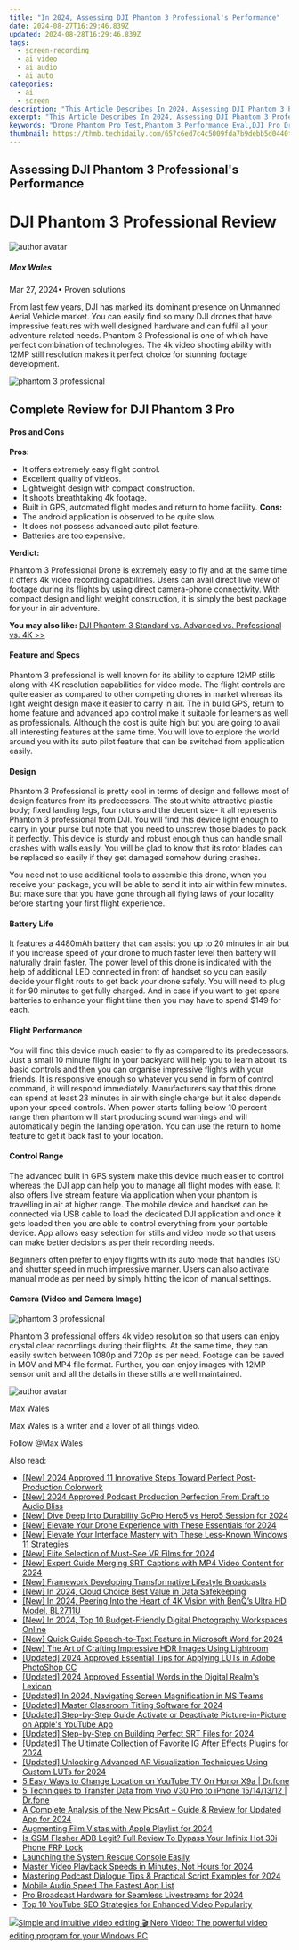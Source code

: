 ```yaml
---
title: "In 2024, Assessing DJI Phantom 3 Professional's Performance"
date: 2024-08-27T16:29:46.839Z
updated: 2024-08-28T16:29:46.839Z
tags: 
  - screen-recording
  - ai video
  - ai audio
  - ai auto
categories: 
  - ai
  - screen
description: "This Article Describes In 2024, Assessing DJI Phantom 3 Professional's Performance"
excerpt: "This Article Describes In 2024, Assessing DJI Phantom 3 Professional's Performance"
keywords: "Drone Phantom Pro Test,Phantom 3 Performance Eval,DJI Pro Drones Assessment,Phantom 3 Aerospace Review,Professional DJI Drone Check,Phantom 3 Tech Analysis,DJI Phantom Quality Gauge"
thumbnail: https://thmb.techidaily.com/657c6ed7c4c5009fda7b9debb5d0440f9ba124b99f1e715f38abd38365f6151e.png
---
```


## Assessing DJI Phantom 3 Professional's Performance

# DJI Phantom 3 Professional Review

![author avatar](https://images.wondershare.com/filmora/article-images/max-wales-author.jpg)

##### Max Wales

 Mar 27, 2024• Proven solutions

 From last few years, DJI has marked its dominant presence on Unmanned Aerial Vehicle market. You can easily find so many DJI drones that have impressive features with well designed hardware and can fulfil all your adventure related needs. Phantom 3 Professional is one of which have perfect combination of technologies. The 4k video shooting ability with 12MP still resolution makes it perfect choice for stunning footage development.

![phantom 3 professional](https://images.wondershare.com/filmora/article-images/dji-phantom-3-professional.jpg)

## Complete Review for DJI Phantom 3 Pro

#### Pros and Cons

**Pros:**

* It offers extremely easy flight control.
* Excellent quality of videos.
* Lightweight design with compact construction.
* It shoots breathtaking 4k footage.
* Built in GPS, automated flight modes and return to home facility.
**Cons:**
* The android application is observed to be quite slow.
* It does not possess advanced auto pilot feature.
* Batteries are too expensive.

 **Verdict:**

 Phantom 3 Professional Drone is extremely easy to fly and at the same time it offers 4k video recording capabilities. Users can avail direct live view of footage during its flights by using direct camera-phone connectivity. With compact design and light weight construction, it is simply the best package for your in air adventure.

**You may also like:** [DJI Phantom 3 Standard vs. Advanced vs. Professional vs. 4K >>](https://tools.techidaily.com/wondershare/filmora/download/)

#### Feature and Specs

 Phantom 3 professional is well known for its ability to capture 12MP stills along with 4K resolution capabilities for video mode. The flight controls are quite easier as compared to other competing drones in market whereas its light weight design make it easier to carry in air. The in build GPS, return to home feature and advanced app control make it suitable for learners as well as professionals. Although the cost is quite high but you are going to avail all interesting features at the same time. You will love to explore the world around you with its auto pilot feature that can be switched from application easily.

#### Design

 Phantom 3 Professional is pretty cool in terms of design and follows most of design features from its predecessors. The stout white attractive plastic body; fixed landing legs, four rotors and the decent size- it all represents Phantom 3 professional from DJI. You will find this device light enough to carry in your purse but note that you need to unscrew those blades to pack it perfectly. This device is sturdy and robust enough thus can handle small crashes with walls easily. You will be glad to know that its rotor blades can be replaced so easily if they get damaged somehow during crashes.

 You need not to use additional tools to assemble this drone, when you receive your package, you will be able to send it into air within few minutes. But make sure that you have gone through all flying laws of your locality before starting your first flight experience.

#### Battery Life

 It features a 4480mAh battery that can assist you up to 20 minutes in air but if you increase speed of your drone to much faster level then battery will naturally drain faster. The power level of this drone is indicated with the help of additional LED connected in front of handset so you can easily decide your flight routs to get back your drone safely. You will need to plug it for 90 minutes to get fully charged. And in case if you want to get spare batteries to enhance your flight time then you may have to spend $149 for each.

#### Flight Performance

 You will find this device much easier to fly as compared to its predecessors. Just a small 10 minute flight in your backyard will help you to learn about its basic controls and then you can organise impressive flights with your friends. It is responsive enough so whatever you send in form of control command, it will respond immediately. Manufacturers say that this drone can spend at least 23 minutes in air with single charge but it also depends upon your speed controls. When power starts falling below 10 percent range then phantom will start producing sound warnings and will automatically begin the landing operation. You can use the return to home feature to get it back fast to your location.

#### Control Range

 The advanced built in GPS system make this device much easier to control whereas the DJI app can help you to manage all flight modes with ease. It also offers live stream feature via application when your phantom is travelling in air at higher range. The mobile device and handset can be connected via USB cable to load the dedicated DJI application and once it gets loaded then you are able to control everything from your portable device. App allows easy selection for stills and video mode so that users can make better decisions as per their recording needs.

 Beginners often prefer to enjoy flights with its auto mode that handles ISO and shutter speed in much impressive manner. Users can also activate manual mode as per need by simply hitting the icon of manual settings.

#### Camera (Video and Camera Image)

![phantom 3 professional](https://images.wondershare.com/filmora/article-images/phantom-3-pro-camera.png)

 Phantom 3 professional offers 4k video resolution so that users can enjoy crystal clear recordings during their flights. At the same time, they can easily switch between 1080p and 720p as per need. Footage can be saved in MOV and MP4 file format. Further, you can enjoy images with 12MP sensor unit and all the details in these stills are well maintained.

![author avatar](https://images.wondershare.com/filmora/article-images/max-wales-author.jpg)

Max Wales

Max Wales is a writer and a lover of all things video.

Follow @Max Wales


<ins class="adsbygoogle"
     style="display:block"
     data-ad-format="autorelaxed"
     data-ad-client="ca-pub-7571918770474297"
     data-ad-slot="1223367746"></ins>



<ins class="adsbygoogle"
     style="display:block"
     data-ad-client="ca-pub-7571918770474297"
     data-ad-slot="8358498916"
     data-ad-format="auto"
     data-full-width-responsive="true"></ins>


<span class="atpl-alsoreadstyle">Also read:</span>
<div><ul>
<li><a href="https://fox-friendly.techidaily.com/new-2024-approved-11-innovative-steps-toward-perfect-post-production-colorwork/"><u>[New] 2024 Approved  11 Innovative Steps Toward Perfect Post-Production Colorwork</u></a></li>
<li><a href="https://fox-friendly.techidaily.com/new-2024-approved-podcast-production-perfection-from-draft-to-audio-bliss/"><u>[New] 2024 Approved  Podcast Production Perfection  From Draft to Audio Bliss</u></a></li>
<li><a href="https://fox-friendly.techidaily.com/new-dive-deep-into-durability-gopro-hero5-vs-hero5-session-for-2024/"><u>[New] Dive Deep Into Durability  GoPro Hero5 vs Hero5 Session for 2024</u></a></li>
<li><a href="https://fox-friendly.techidaily.com/new-elevate-your-drone-experience-with-these-essentials-for-2024/"><u>[New] Elevate Your Drone Experience with These Essentials for 2024</u></a></li>
<li><a href="https://fox-friendly.techidaily.com/new-elevate-your-interface-mastery-with-these-less-known-windows-11-strategies/"><u>[New] Elevate Your Interface Mastery with These Less-Known Windows 11 Strategies</u></a></li>
<li><a href="https://fox-friendly.techidaily.com/new-elite-selection-of-must-see-vr-films-for-2024/"><u>[New] Elite Selection of Must-See VR Films for 2024</u></a></li>
<li><a href="https://fox-friendly.techidaily.com/new-expert-guide-merging-srt-captions-with-mp4-video-content-for-2024/"><u>[New] Expert Guide  Merging SRT Captions with MP4 Video Content for 2024</u></a></li>
<li><a href="https://youtube-zero.techidaily.com/ramework-developing-transformative-lifestyle-broadcasts/"><u>[New] Framework  Developing Transformative Lifestyle Broadcasts</u></a></li>
<li><a href="https://fox-friendly.techidaily.com/new-in-2024-cloud-choice-best-value-in-data-safekeeping/"><u>[New] In 2024, Cloud Choice  Best Value in Data Safekeeping</u></a></li>
<li><a href="https://fox-friendly.techidaily.com/new-in-2024-peering-into-the-heart-of-4k-vision-with-benqs-ultra-hd-model-bl2711u/"><u>[New] In 2024, Peering Into the Heart of 4K Vision with BenQ’s Ultra HD Model, BL2711U</u></a></li>
<li><a href="https://fox-friendly.techidaily.com/new-in-2024-top-10-budget-friendly-digital-photography-workspaces-online/"><u>[New] In 2024, Top 10 Budget-Friendly Digital Photography Workspaces Online</u></a></li>
<li><a href="https://fox-friendly.techidaily.com/new-quick-guide-speech-to-text-feature-in-microsoft-word-for-2024/"><u>[New] Quick Guide  Speech-to-Text Feature in Microsoft Word for 2024</u></a></li>
<li><a href="https://fox-friendly.techidaily.com/new-the-art-of-crafting-impressive-hdr-images-using-lightroom/"><u>[New] The Art of Crafting Impressive HDR Images Using Lightroom</u></a></li>
<li><a href="https://fox-friendly.techidaily.com/updated-2024-approved-essential-tips-for-applying-luts-in-adobe-photoshop-cc/"><u>[Updated] 2024 Approved  Essential Tips for Applying LUTs in Adobe PhotoShop CC</u></a></li>
<li><a href="https://fox-friendly.techidaily.com/updated-2024-approved-essential-words-in-the-digital-realms-lexicon/"><u>[Updated] 2024 Approved  Essential Words in the Digital Realm's Lexicon</u></a></li>
<li><a href="https://fox-friendly.techidaily.com/updated-in-2024-navigating-screen-magnification-in-ms-teams/"><u>[Updated] In 2024, Navigating Screen Magnification in MS Teams</u></a></li>
<li><a href="https://fox-friendly.techidaily.com/updated-master-classroom-titling-software-for-2024/"><u>[Updated] Master Classroom Titling Software for 2024</u></a></li>
<li><a href="https://fox-friendly.techidaily.com/updated-step-by-step-guide-activate-or-deactivate-picture-in-picture-on-apples-youtube-app/"><u>[Updated] Step-by-Step Guide  Activate or Deactivate Picture-in-Picture on Apple's YouTube App</u></a></li>
<li><a href="https://fox-friendly.techidaily.com/updated-step-by-step-on-building-perfect-srt-files-for-2024/"><u>[Updated] Step-by-Step on Building Perfect SRT Files for 2024</u></a></li>
<li><a href="https://instagram-video-files.techidaily.com/updated-the-ultimate-collection-of-favorite-ig-after-effects-plugins-for-2024/"><u>[Updated] The Ultimate Collection of Favorite IG After Effects Plugins for 2024</u></a></li>
<li><a href="https://fox-friendly.techidaily.com/updated-unlocking-advanced-ar-visualization-techniques-using-custom-luts-for-2024/"><u>[Updated] Unlocking Advanced AR Visualization Techniques Using Custom LUTs for 2024</u></a></li>
<li><a href="https://location-fake.techidaily.com/5-easy-ways-to-change-location-on-youtube-tv-on-honor-x9a-drfone-by-drfone-virtual-android/"><u>5 Easy Ways to Change Location on YouTube TV On Honor X9a | Dr.fone</u></a></li>
<li><a href="https://blog-min.techidaily.com/5-techniques-to-transfer-data-from-vivo-v30-pro-to-iphone-15141312-drfone-by-drfone-transfer-from-android-transfer-from-android/"><u>5 Techniques to Transfer Data from Vivo V30 Pro to iPhone 15/14/13/12 | Dr.fone</u></a></li>
<li><a href="https://extra-lessons.techidaily.com/a-complete-analysis-of-the-new-picsart-guide-and-review-for-updated-app-for-2024/"><u>A Complete Analysis of the New PicsArt – Guide & Review for Updated App for 2024</u></a></li>
<li><a href="https://extra-resources.techidaily.com/augmenting-film-vistas-with-apple-playlist-for-2024/"><u>Augmenting Film Vistas with Apple Playlist for 2024</u></a></li>
<li><a href="https://bypass-frp.techidaily.com/is-gsm-flasher-adb-legit-full-review-to-bypass-your-infinix-hot-30i-phone-frp-lock-by-drfone-android/"><u>Is GSM Flasher ADB Legit? Full Review To Bypass Your Infinix Hot 30i Phone FRP Lock</u></a></li>
<li><a href="https://windows11.techidaily.com/launching-the-system-rescue-console-easily/"><u>Launching the System Rescue Console Easily</u></a></li>
<li><a href="https://fox-friendly.techidaily.com/master-video-playback-speeds-in-minutes-not-hours-for-2024/"><u>Master Video Playback Speeds in Minutes, Not Hours for 2024</u></a></li>
<li><a href="https://fox-friendly.techidaily.com/mastering-podcast-dialogue-tips-and-practical-script-examples-for-2024/"><u>Mastering Podcast Dialogue  Tips & Practical Script Examples for 2024</u></a></li>
<li><a href="https://fox-friendly.techidaily.com/mobile-audio-speed-the-fastest-app-list/"><u>Mobile Audio Speed  The Fastest App List</u></a></li>
<li><a href="https://extra-guidance.techidaily.com/pro-broadcast-hardware-for-seamless-livestreams-for-2024/"><u>Pro Broadcast Hardware for Seamless Livestreams for 2024</u></a></li>
<li><a href="https://youtube-tips.techidaily.com/0-youtube-seo-strategies-for-enhanced-video-popularity/"><u>Top 10 YouTube SEO Strategies for Enhanced Video Popularity</u></a></li>
</ul></div>

<!-- affiliate ads begin -->
<a href="https://store.nero.com/order/checkout.php?PRODS=42296685&QTY=1&AFFILIATE=108875&CART=1"><img src="http://cdnwww.nero.com/nero-com-wAssets/img/banners/2022/video-pp/ScreenshotSlider/Nero-Video-Advanced-editing.JPG" border="0">Simple and intuitive video editing
🎬 Nero Video:
The powerful video editing program for your Windows PC</a>
<!-- affiliate ads end -->